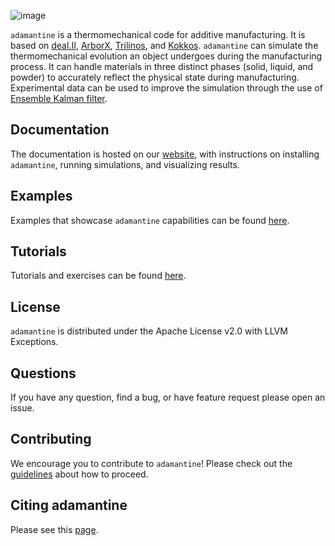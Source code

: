 ![image](doc/logo/adamantine_wordmark_with_bg.png)

`adamantine` is a thermomechanical code for additive manufacturing. It is based
on [deal.II](https://www.dealii.org),
[ArborX](https://github.com/arborx/ArborX),
[Trilinos](https://www.trilinos.github.io), and [Kokkos](https://kokkos.org).
`adamantine` can simulate the thermomechanical evolution an object undergoes
during the manufacturing process. It can handle materials in three distinct
phases (solid, liquid, and powder) to accurately reflect the physical state
during manufacturing. Experimental data can be used to improve the simulation
through the use of [Ensemble Kalman
filter](https://en.wikipedia.org/wiki/Ensemble_Kalman_filter).

## Documentation
The documentation is hosted on our [website](https://adamantine-sim.github.io/adamantine), with instructions on installing `adamantine`, running simulations, and visualizing results. 

## Examples
Examples that showcase `adamantine` capabilities can be found
[here](https://adamantine-sim.github.io/adamantine/doc/examples.html).

## Tutorials
Tutorials and exercises can be found [here](https://github.com/adamantine-sim/adamantine-tutorials).

## License
`adamantine` is distributed under the Apache License v2.0 with LLVM Exceptions.

## Questions
If you have any question, find a bug, or have feature request please open an
issue.

## Contributing
We encourage you to contribute to `adamantine`! Please check out the
[guidelines](CONTRIBUTING.md) about how to proceed.

## Citing adamantine
Please see this [page](https://adamantine-sim.github.io/adamantine/doc/references.html).
